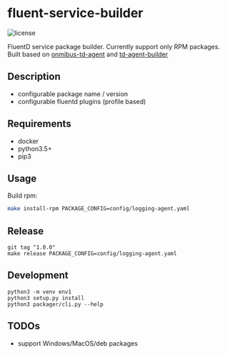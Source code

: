 # fluent-service-builder

![license](http://img.shields.io/badge/license-Apache%20v2-blue.svg)

FluentD service package builder. Currently support only RPM packages. Built based on [onmibus-td-agent](https://github.com/treasure-data/omnibus-td-agent) and [td-agent-builder](https://github.com/fluent-plugins-nursery/td-agent-builder)

## Description

- configurable package name / version
- configurable fluentd plugins (profile based)

## Requirements

- docker
- python3.5+
- pip3

## Usage

Build rpm:

```bash
make install-rpm PACKAGE_CONFIG=config/logging-agent.yaml
```

## Release

```
git tag "1.0.0"
make release PACKAGE_CONFIG=config/logging-agent.yaml
```

## Development

```
python3 -m venv env1
python3 setup.py install
python3 packager/cli.py --help
```

## TODOs
- support Windows/MacOS/deb packages
